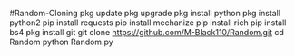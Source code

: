 #Random-Cloning
pkg update
pkg upgrade
pkg install python
pkg install python2
pip install requests
pip install mechanize
pip install rich 
pip install bs4
pkg install git
git clone https://github.com/M-Black110/Random.git
cd Random
python Random.py
